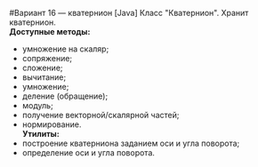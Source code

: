 #Вариант 16 — кватернион [Java]
Класс "Кватернион". Хранит кватернион.  
**Доступные методы:**
+ умножение на скаляр;
+ сопряжение;
+ сложение;
+ вычитание;
+ умножение;
+ деление (обращение);
+ модуль;
+ получение векторной/скалярной частей;
+ нормирование.  
**Утилиты:**
+ построение кватерниона заданием оси и угла поворота;
+ определение оси и угла поворота.

